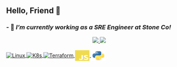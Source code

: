 ## Hello, Friend 🤖

### - 🔭 *I’m currently working as a SRE Engineer at Stone Co!*

<div align="center">
  <a href="https://github.com/sandesvitor">
  <img height="180em" src="https://github-readme-stats.vercel.app/api?username=sandesvitor&show_icons=true&theme=tokyonight&include_all_commits=true&count_private=true"/>
  <img height="180em" src="https://github-readme-stats.vercel.app/api/top-langs/?username=sandesvitor&layout=compact&langs_count=10&theme=tokyonight"/>
</div>

<div style="display: inline_block"><br>
  <img align="center" alt="Linux" height="30" width="40" src="https://cdn.jsdelivr.net/gh/devicons/devicon/icons/linux/linux-original.svg">
  <img align="center" alt="K8s" height="30" width="40" src="https://cdn.jsdelivr.net/gh/devicons/devicon/icons/kubernetes/kubernetes-plain.svg">
  <img align="center" alt="Terraform" height="30" width="40" src="https://d12i7q49526cmu.cloudfront.net/media/images/tf-logo-305.original.2e16d0ba.fill-546x416.png">
  <img align="center" alt="Js" height="30" width="40" src="https://raw.githubusercontent.com/devicons/devicon/master/icons/javascript/javascript-plain.svg">
  <img align="center" alt="Python" height="30" width="40" src="https://raw.githubusercontent.com/devicons/devicon/master/icons/python/python-original.svg">
</div>
